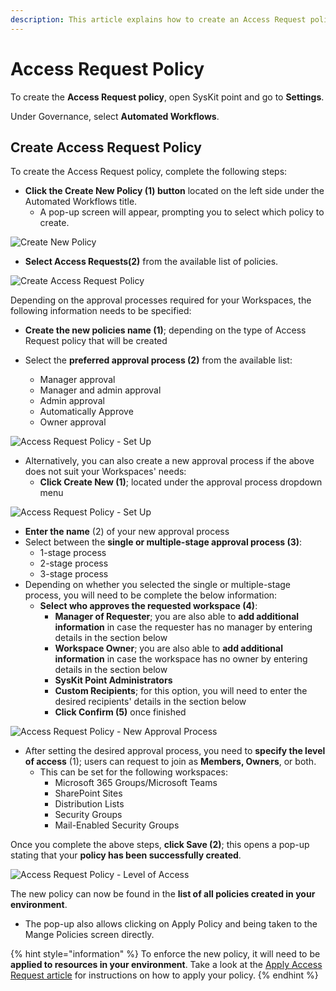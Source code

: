 ```yaml
---
description: This article explains how to create an Access Request policy in SysKit Point. 
---
```


#  Access Request Policy

To create the **Access Request policy**, open SysKit point and go to **Settings**. 

Under Governance, select **Automated Workflows**. 

## Create Access Request Policy

To create the Access Request policy, complete the following steps:
 * **Click the Create New Policy (1) button** located on the left side under the Automated Workflows title.
   * A pop-up screen will appear, prompting you to select which policy to create.

![Create New Policy](../../.gitbook/assets/create-access-request_new-policy.png)

* **Select Access Requests(2)** from the available list of policies.

![Create Access Request Policy](../../.gitbook/assets/create-access-request_new-policy-ar.png)

Depending on the approval processes required for your Workspaces, the following information needs to be specified:

* **Create the new policies name (1)**; depending on the type of Access Request policy that will be created

* Select the **preferred approval process (2)** from the available list:
     * Manager approval
     * Manager and admin approval
     * Admin approval
     * Automatically Approve
     * Owner approval

![Access Request Policy - Set Up](../../.gitbook/assets/create-access-request_create-policy-1.png)

* Alternatively, you can also create a new approval process if the above does not suit your Workspaces' needs:
  * **Click Create New (1)**; located under the approval process dropdown menu

![Access Request Policy - Set Up](../../.gitbook/assets/create-access-request_create-new-approval.png)

  * **Enter the name** (2) of your new approval process
  * Select between the **single or multiple-stage approval process (3)**:
    * 1-stage process
    * 2-stage process
    * 3-stage process
  * Depending on whether you selected the single or multiple-stage process, you will need to be complete the below information:
    * **Select who approves the requested workspace (4)**:
      * **Manager of Requester**; you are also able to **add additional information** in case the requester has no manager by entering details in the section below
      * **Workspace Owner**; you are also able to **add additional information** in case the workspace has no owner by entering details in the section below
      * **SysKit Point Administrators**
      * **Custom Recipients**; for this option, you will need to enter the desired recipients' details in the section below
      * **Click Confirm (5)** once finished

![Access Request Policy - New Approval Process](../../.gitbook/assets/create-access-request_create-new-approval-final.png)

* After setting the desired approval process, you need to **specify the level of access** (1); users can request to join as **Members, Owners**, or both. 
  * This can be set for the following workspaces: 
    * Microsoft 365 Groups/Microsoft Teams
    * SharePoint Sites
    * Distribution Lists
    * Security Groups
    * Mail-Enabled Security Groups

Once you complete the above steps, **click Save (2)**; this opens a pop-up stating that your **policy has been successfully created**. 

![Access Request Policy - Level of Access](../../.gitbook/assets/create-access-request_policy-created.png)

The new policy can now be found in the **list of all policies created in your environment**. 
  * The pop-up also allows clicking on Apply Policy and being taken to the Mange Policies screen directly. 

{% hint style="information" %}
To enforce the new policy, it will need to be **applied to resources in your environment**. Take a look at the [Apply Access Request article](https://www.syskit.com/products/point/pricing/) for instructions on how to apply your policy.
{% endhint %}
